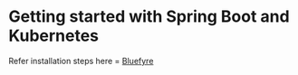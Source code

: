 # Getting started with Spring Boot and Kubernetes


Refer installation steps here = 
[Bluefyre](https://bluefyre.io/getting-started-springboot-kubernetes/)

